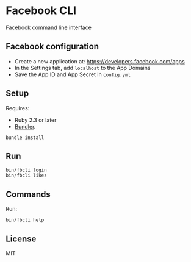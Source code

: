 # Facebook CLI

Facebook command line interface

## Facebook configuration

- Create a new application at: https://developers.facebook.com/apps
- In the Settings tab, add `localhost` to the App Domains
- Save the App ID and App Secret in `config.yml`

## Setup

Requires:
- Ruby 2.3 or later
- [Bundler](http://bundler.io/).

```
bundle install
```

## Run

```
bin/fbcli login
bin/fbcli likes
```

## Commands

Run:

```
bin/fbcli help
```

## License

MIT